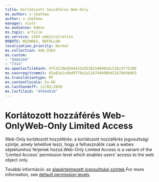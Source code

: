 ```yaml
---
title: Korlátozott hozzáférés Web-Only
ms.author: v-jmathew
author: v-jmathew
manager: scotv
ms.audience: Admin
ms.topic: article
ms.service: o365-administration
ROBOTS: NOINDEX, NOFOLLOW
localization_priority: Normal
ms.collection: Adm_O365
ms.custom:
- "9004169"
- "7314"
ms.openlocfilehash: 9f53219bd504425295302500965dc526cbf75106
ms.sourcegitcommit: 62a83a1c6bd9779a1a11b749490bd11670d4b063
ms.translationtype: MT
ms.contentlocale: hu-HU
ms.lasthandoff: 12/02/2020
ms.locfileid: "49564818"
---
```

# <a name="web-only-limited-access"></a><span data-ttu-id="6512e-102">Korlátozott hozzáférés Web-Only</span><span class="sxs-lookup"><span data-stu-id="6512e-102">Web-Only Limited Access</span></span>

<span data-ttu-id="6512e-103">Web-Only korlátozott hozzáférés: a korlátozott hozzáférés jogosultsági szintje, amely lehetővé teszi, hogy a felhasználók csak a webes objektumhoz férjenek hozzá.</span><span class="sxs-lookup"><span data-stu-id="6512e-103">Web-Only Limited Access is a variant of the ‘Limited Access’ permission level which enables users’ access to the web object only.</span></span>

<span data-ttu-id="6512e-104">További információ: az [alapértelmezett jogosultsági szintek](https://docs.microsoft.com/sharepoint/understanding-permission-levels#default-permission-levels).</span><span class="sxs-lookup"><span data-stu-id="6512e-104">For more information, see [default permission levels](https://docs.microsoft.com/sharepoint/understanding-permission-levels#default-permission-levels).</span></span>
